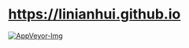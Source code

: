 # https://linianhui.github.io 

[![AppVeyor-Img]][AppVeyor-Url]


[AppVeyor-Img]:https://ci.appveyor.com/api/projects/status/elf7njee7eewnmco/branch/blog?svg=true
[AppVeyor-Url]:https://ci.appveyor.com/project/linianhui/linianhui-github-io/branch/blog